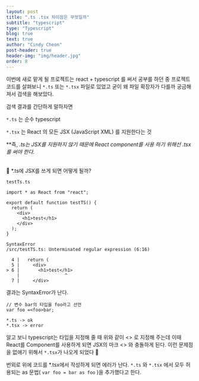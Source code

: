 ```yaml
---
layout: post
title: ".ts .tsx 차이점은 무엇일까"
subtitle: "typescript"
type: "Typescript"
blog: true
text: true
author: "Cindy Cheon"
post-header: true
header-img: "img/header.jpg"
order: 8
---
```


이번에 새로 맡게 될 프로젝트는 react + typescript 를 써서 공부를 하던 중 프로젝트 코드를 살펴보니 `*.ts` 또는 `*.tsx` 파일로 있었고 굳이 왜 파일 확장자가 다를까 궁금해져서 검색을 해보았다.<br>


검색 결과를 간단하게 말하자면

`*.ts` 는 순수 typescript

`*.tsx` 는 React 의 모든 JSX (JavaScript XML) 를 지원한다는 것

**즉, *.ts는 JSX를 지원하지 않기 때문에 React component를 사용 하기 위해선 *.tsx를 써야 한다.**

<br>
🤔 *.ts에 JSX를 쓰게 되면 어떻게 될까?

```
testTs.ts

import * as React from "react";

export default function testTS() {
  return (
    <div>
      <h1>test</h1>
    </div>
  );
}

SyntaxError
/src/testTS.ts: Unterminated regular expression (6:16)

  4 |   return (
  5 |     <div>
> 6 |       <h1>test</h1>
    |                 ^
  7 |     </div>
```

결과는 SyntaxError가 난다.

```
// 변수 bar의 타입을 foo라고 선언
var foo =<foo>bar;

*.ts -> ok
*.tsx -> error
```

알고 보니 typescript는 타입을 지정해 줄 때 위와 같이 <> 로 지정해 주는데 이때 React를 Component를 사용하게 되면 JSX의 마크 <> 와 충돌하게 된다. 이런 문제점을 없애기 위해서 `*.tsx`가 나오게 되었다 🎉

번외로 위에 코드를 *.tsx에서 작성하게 되면 에러가 난다. `*.ts` 와 `*.tsx` 에서 모두 허용되는 as 문법( `var foo = bar as foo` )을 추가했다고 한다.
